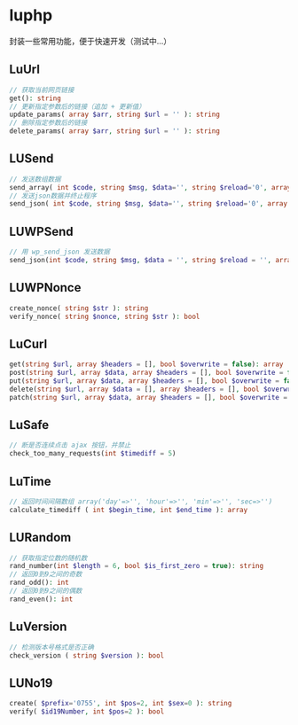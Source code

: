 # luphp

封装一些常用功能，便于快速开发（测试中...）

## LuUrl

````php
// 获取当前网页链接
get(): string
// 更新指定参数后的链接（追加 + 更新值）
update_params( array $arr, string $url = '' ): string
// 删除指定参数后的链接
delete_params( array $arr, string $url = '' ): string
````

## LUSend

````php
// 发送数组数据
send_array( int $code, string $msg, $data='', string $reload='0', array $newArr=array() ): array
// 发送json数据并终止程序
send_json( int $code, string $msg, $data='', string $reload='0', array $newArr=array() )
````

## LUWPSend
````php
// 用 wp_send_json 发送数据
send_json(int $code, string $msg, $data = '', string $reload = '', array $newArr = [], int $flags = 0)
````

## LUWPNonce

````php
create_nonce( string $str ): string
verify_nonce( string $nonce, string $str ): bool
````

## LuCurl

````php
get(string $url, array $headers = [], bool $overwrite = false): array
post(string $url, array $data, array $headers = [], bool $overwrite = false): array
put(string $url, array $data, array $headers = [], bool $overwrite = false): array
delete(string $url, array $data = [], array $headers = [], bool $overwrite = false): array
patch(string $url, array $data, array $headers = [], bool $overwrite = false): array
````

## LuSafe

````php
// 断是否连续点击 ajax 按钮，并禁止
check_too_many_requests(int $timediff = 5)
````

## LuTime

````php
// 返回时间间隔数组 array('day'=>'', 'hour'=>'', 'min'=>'', 'sec=>'')
calculate_timediff ( int $begin_time, int $end_time ): array
````

## LURandom

````php
// 获取指定位数的随机数
rand_number(int $length = 6, bool $is_first_zero = true): string
// 返回0到9之间的奇数
rand_odd(): int
// 返回0到9之间的偶数
rand_even(): int
````

## LuVersion

````php
// 检测版本号格式是否正确
check_version ( string $version ): bool
````

## LUNo19

````php
create( $prefix='0755', int $pos=2, int $sex=0 ): string
verify( $id19Number, int $pos=2 ): bool
````

